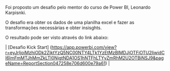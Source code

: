 Foi proposto um desafio pelo mentor do curso de Power BI, Leonardo Karpisnki.

O desafio era obter os dados de uma planilha excel e fazer as transformações necessárias e obter insisghts.

O resultado pode ser visto através do link abaixo:

| [Desafio Kick Start] (https://app.powerbi.com/view?r=eyJrIjoiMzhiODk2ZjktYzQ5NC00NTY4LTk1YzEtMzBlMDJjOTFiOTU2IiwidCI6ImFmMTJhMmZkLTI0NjgtNDA1OS1hNTFhLTYyZmRhM2U2OTBiNSJ9&pageName=ReportSection047258e706d600e79a61) |
